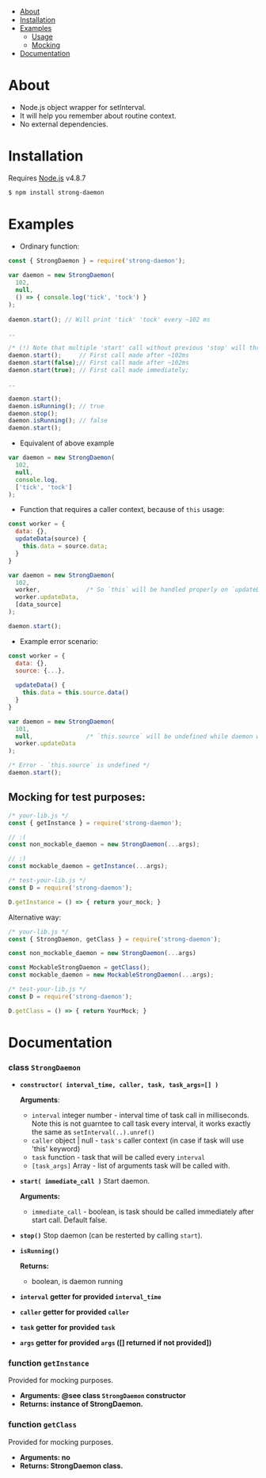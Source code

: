 <!--
  Title: strong-daemon
  Description: Object wrapper for setInterval
  Author: fider
  -->

- [About](#about)
- [Installation](#installation)
- [Examples](#examples)
  - [Usage](#examples)
  - [Mocking](#mocking-for-test-purposes)
- [Documentation](#documentation)

# About
- Node.js object wrapper for setInterval.
- It will help you remember about routine context.
- No external dependencies.

# Installation
Requires [Node.js](https://nodejs.org/) v4.8.7
```sh
$ npm install strong-daemon
```

# Examples

- Ordinary function:
```js
const { StrongDaemon } = require('strong-daemon');
                                         
var daemon = new StrongDaemon(             
  102,                                   
  null,                                  
  () => { console.log('tick', 'tock') }  
);                                       
                                         
daemon.start(); // Will print 'tick' 'tock' every ~102 ms

..

/* (!) Note that multiple 'start' call without previous 'stop' will throw error */
daemon.start();     // First call made after ~102ms
daemon.start(false);// First call made after ~102ms
daemon.start(true); // First call made immediately;

..

daemon.start();
daemon.isRunning(); // true
daemon.stop();
daemon.isRunning(); // false
daemon.start();
```

- Equivalent of above example
```js
var daemon = new StrongDaemon(
  102,
  null,
  console.log,
  ['tick', 'tock']
);
```


- Function that requires a caller context, because of `this` usage:
```js
const worker = {
  data: {},
  updateData(source) {
    this.data = source.data;
  } 
}

var daemon = new StrongDaemon(
  102,
  worker,             /* So `this` will be handled properly on `updateData` call */
  worker.updateData,
  [data_source]
);

daemon.start();
```

- Example error scenario:
```js
const worker = {
  data: {},
  source: {...},
  
  updateData() {
    this.data = this.source.data()
  }
}

var daemon = new StrongDaemon(
  101,
  null,               /* `this.source` will be undefined while daemon will call `updateData` */
  worker.updateData
);

/* Error - `this.source` is undefined */
daemon.start();
```

## Mocking for test purposes:
```js
/* your-lib.js */
const { getInstance } = require('strong-daemon');

// :(
const non_mockable_daemon = new StrongDaemon(...args);

// :)
const mockable_daemon = getInstance(...args);
```
```js
/* test-your-lib.js */
const D = require('strong-daemon');

D.getInstance = () => { return your_mock; }
```
Alternative way:
```js
/* your-lib.js */
const { StrongDaemon, getClass } = require('strong-daemon');

const non_mockable_daemon = new StrongDaemon(...args)

const MockableStrongDaemon = getClass();
const mockable_daemon = new MockableStrongDaemon(...args);
```
```js
/* test-your-lib.js */
const D = require('strong-daemon');

D.getClass = () => { return YourMock; }
```

# Documentation

### class `StrongDaemon`

- **`constructor( interval_time, caller, task, task_args=[] )`**
  
  **Arguments**:
  - `interval` integer number - interval time of task call in milliseconds. Note this is not guarntee to call task every interval, it works exactly the same as `setInterval(..).unref()`
  - `caller` object | null - `task's` caller context (in case if task will use 'this' keyword)
  - `task` function - task that will be called every `interval`
  - `[task_args]` Array<any> - list of arguments task will be called with.

- **`start( immediate_call )`**
  Start daemon.
  
  **Arguments:**
  - `immediate_call` - boolean, is task should be called immediately after start call. Default false.

- **`stop()`**
  Stop daemon (can be resterted by calling `start`).

- **`isRunning()`**
  
  **Returns:**
  - boolean, is daemon running

- **`interval` getter for provided `interval_time`**
- **`caller` getter for provided `caller`**
- **`task` getter for provided `task`**
- **`args` getter for provided `args` ([] returned if not provided])**

### function `getInstance`
Provided for mocking purposes.
- **Arguments: @see class `StrongDaemon` constructor**
- **Returns: instance of StrongDaemon.**

### function `getClass`
Provided for mocking purposes.
- **Arguments: no**
- **Returns: StrongDaemon class.**
